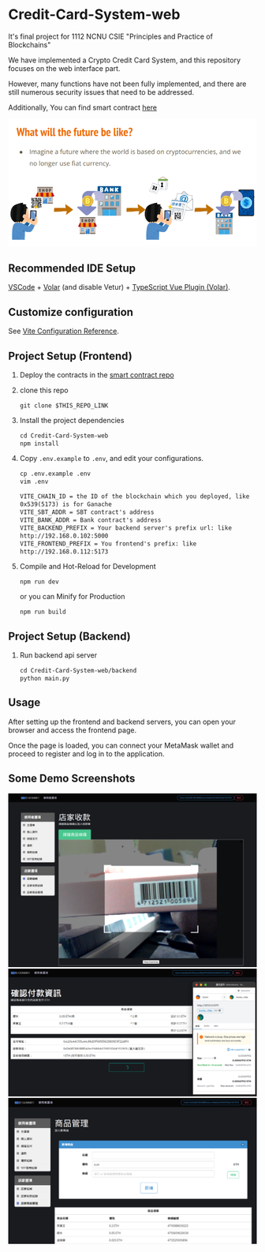 # Credit-Card-System-web

It's final project for 1112 NCNU CSIE "Principles and Practice of Blockchains"

We have implemented a Crypto Credit Card System, and this repository focuses on the web interface part.

However, many functions have not been fully implemented, and there are still numerous security issues that need to be addressed.

Additionally, You can find smart contract [here](https://github.com/snsd0805/Credit-Card-System-smartcontract)

![](img/Screenshot_20230612_205455.png)
## Recommended IDE Setup

[VSCode](https://code.visualstudio.com/) + [Volar](https://marketplace.visualstudio.com/items?itemName=Vue.volar) (and disable Vetur) + [TypeScript Vue Plugin (Volar)](https://marketplace.visualstudio.com/items?itemName=Vue.vscode-typescript-vue-plugin).

## Customize configuration

See [Vite Configuration Reference](https://vitejs.dev/config/).

## Project Setup (Frontend)

1. Deploy the contracts in the [smart contract repo](https://github.com/snsd0805/Credit-Card-System-smartcontract)
2. clone this repo
    ```
    git clone $THIS_REPO_LINK
    ```
3. Install the project dependencies
    ```
    cd Credit-Card-System-web
    npm install
    ```
4. Copy `.env.example` to `.env`, and edit your configurations.
    ```
    cp .env.example .env
    vim .env
    ```

    ```
    VITE_CHAIN_ID = the ID of the blockchain which you deployed, like 0x539(5173) is for Ganache
    VITE_SBT_ADDR = SBT contract's address
    VITE_BANK_ADDR = Bank contract's address
    VITE_BACKEND_PREFIX = Your backend server's prefix url: like http://192.168.0.102:5000
    VITE_FRONTEND_PREFIX = You frontend's prefix: like http://192.168.0.112:5173
    ```
5. Compile and Hot-Reload for Development
    ```
    npm run dev
    ```

    or you can Minify for Production

    ```
    npm run build
    ```

## Project Setup (Backend)

1. Run backend api server
    ```
    cd Credit-Card-System-web/backend
    python main.py
    ```

## Usage

After setting up the frontend and backend servers, you can open your browser and access the frontend page.

Once the page is loaded, you can connect your MetaMask wallet and proceed to register and log in to the application.

## Some Demo Screenshots
![](img/Screenshot_20230612_225920.png)
![](img/Screenshot_20230612_234213.png)
![](img/Screenshot_20230612_230948.png)